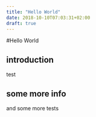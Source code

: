 ```yaml
---
title: "Hello World"
date: 2018-10-10T07:03:31+02:00
draft: true
---
```


#Hello World

## introduction

test

## some more info

and some more tests

